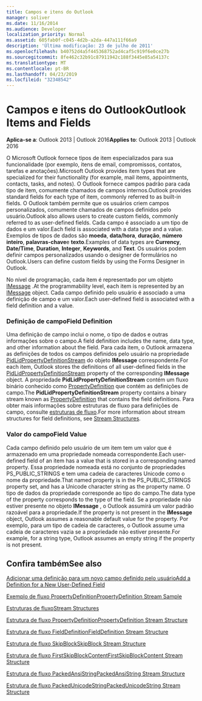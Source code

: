 ```yaml
---
title: Campos e itens do Outlook
manager: soliver
ms.date: 11/16/2014
ms.audience: Developer
localization_priority: Normal
ms.assetid: 605fab0f-c045-4d2b-a2da-447a111f66a9
description: 'Última modificação: 23 de julho de 2011'
ms.openlocfilehash: b40752d4a5f445368752ad4caf5c919f6e0ce27b
ms.sourcegitcommit: 8fe462c32b91c87911942c188f3445e85a54137c
ms.translationtype: MT
ms.contentlocale: pt-BR
ms.lasthandoff: 04/23/2019
ms.locfileid: "32348542"
---
```

# <a name="outlook-items-and-fields"></a><span data-ttu-id="a1f7e-103">Campos e itens do Outlook</span><span class="sxs-lookup"><span data-stu-id="a1f7e-103">Outlook Items and Fields</span></span>

  
  
<span data-ttu-id="a1f7e-104">**Aplica-se a**: Outlook 2013 | Outlook 2016</span><span class="sxs-lookup"><span data-stu-id="a1f7e-104">**Applies to**: Outlook 2013 | Outlook 2016</span></span> 
  
<span data-ttu-id="a1f7e-105">O Microsoft Outlook fornece tipos de item especializados para sua funcionalidade (por exemplo, itens de email, compromissos, contatos, tarefas e anotações).</span><span class="sxs-lookup"><span data-stu-id="a1f7e-105">Microsoft Outlook provides item types that are specialized for their functionality (for example, mail items, appointments, contacts, tasks, and notes).</span></span> <span data-ttu-id="a1f7e-106">O Outlook fornece campos padrão para cada tipo de item, comumente chamados de campos internos.</span><span class="sxs-lookup"><span data-stu-id="a1f7e-106">Outlook provides standard fields for each type of item, commonly referred to as built-in fields.</span></span> <span data-ttu-id="a1f7e-107">O Outlook também permite que os usuários criem campos personalizados, comumente chamados de campos definidos pelo usuário.</span><span class="sxs-lookup"><span data-stu-id="a1f7e-107">Outlook also allows users to create custom fields, commonly referred to as user-defined fields.</span></span> <span data-ttu-id="a1f7e-108">Cada campo é associado a um tipo de dados e um valor.</span><span class="sxs-lookup"><span data-stu-id="a1f7e-108">Each field is associated with a data type and a value.</span></span> <span data-ttu-id="a1f7e-109">Exemplos de tipos de dados são **moeda**, **data/hora**, **duração**, **número inteiro**, **palavras-chave**e **texto**.</span><span class="sxs-lookup"><span data-stu-id="a1f7e-109">Examples of data types are **Currency**, **Date/Time**, **Duration**, **Integer**, **Keywords**, and **Text**.</span></span> <span data-ttu-id="a1f7e-110">Os usuários podem definir campos personalizados usando o designer de formulários no Outlook.</span><span class="sxs-lookup"><span data-stu-id="a1f7e-110">Users can define custom fields by using the Forms Designer in Outlook.</span></span>
  
<span data-ttu-id="a1f7e-111">No nível de programação, cada item é representado por um objeto [IMessage](imessageimapiprop.md) .</span><span class="sxs-lookup"><span data-stu-id="a1f7e-111">At the programmability level, each item is represented by an [IMessage](imessageimapiprop.md) object.</span></span> <span data-ttu-id="a1f7e-112">Cada campo definido pelo usuário é associado a uma definição de campo e um valor.</span><span class="sxs-lookup"><span data-stu-id="a1f7e-112">Each user-defined field is associated with a field definition and a value.</span></span> 
  
### <a name="field-definition"></a><span data-ttu-id="a1f7e-113">Definição de campo</span><span class="sxs-lookup"><span data-stu-id="a1f7e-113">Field Definition</span></span>

<span data-ttu-id="a1f7e-114">Uma definição de campo inclui o nome, o tipo de dados e outras informações sobre o campo.</span><span class="sxs-lookup"><span data-stu-id="a1f7e-114">A field definition includes the name, data type, and other information about the field.</span></span> <span data-ttu-id="a1f7e-115">Para cada item, o Outlook armazena as definições de todos os campos definidos pelo usuário na propriedade [PidLidPropertyDefinitionStream](pidlidpropertydefinitionstream-canonical-property.md) do objeto **IMessage** correspondente.</span><span class="sxs-lookup"><span data-stu-id="a1f7e-115">For each item, Outlook stores the definitions of all user-defined fields in the [PidLidPropertyDefinitionStream](pidlidpropertydefinitionstream-canonical-property.md) property of the corresponding **IMessage** object.</span></span> <span data-ttu-id="a1f7e-116">A propriedade **PidLidPropertyDefinitionStream** contém um fluxo binário conhecido como [PropertyDefinition](propertydefinition-stream-structure.md) que contém as definições de campo.</span><span class="sxs-lookup"><span data-stu-id="a1f7e-116">The **PidLidPropertyDefinitionStream** property contains a binary stream known as [PropertyDefinition](propertydefinition-stream-structure.md) that contains the field definitions.</span></span> <span data-ttu-id="a1f7e-117">Para obter mais informações sobre estruturas de fluxo para definições de campo, consulte [estruturas de fluxo](stream-structures.md).</span><span class="sxs-lookup"><span data-stu-id="a1f7e-117">For more information about stream structures for field definitions, see [Stream Structures](stream-structures.md).</span></span>
  
### <a name="field-value"></a><span data-ttu-id="a1f7e-118">Valor do campo</span><span class="sxs-lookup"><span data-stu-id="a1f7e-118">Field Value</span></span>

<span data-ttu-id="a1f7e-119">Cada campo definido pelo usuário de um item tem um valor que é armazenado em uma propriedade nomeada correspondente.</span><span class="sxs-lookup"><span data-stu-id="a1f7e-119">Each user-defined field of an item has a value that is stored in a corresponding named property.</span></span> <span data-ttu-id="a1f7e-120">Essa propriedade nomeada está no conjunto de propriedades PS_PUBLIC_STRINGS e tem uma cadeia de caracteres Unicode como o nome da propriedade.</span><span class="sxs-lookup"><span data-stu-id="a1f7e-120">That named property is in the PS_PUBLIC_STRINGS property set, and has a Unicode character string as the property name.</span></span> <span data-ttu-id="a1f7e-121">O tipo de dados da propriedade corresponde ao tipo do campo.</span><span class="sxs-lookup"><span data-stu-id="a1f7e-121">The data type of the property corresponds to the type of the field.</span></span> <span data-ttu-id="a1f7e-122">Se a propriedade não estiver presente no objeto **IMessage** , o Outlook assumirá um valor padrão razoável para a propriedade.</span><span class="sxs-lookup"><span data-stu-id="a1f7e-122">If the property is not present in the **IMessage** object, Outlook assumes a reasonable default value for the property.</span></span> <span data-ttu-id="a1f7e-123">Por exemplo, para um tipo de cadeia de caracteres, o Outlook assume uma cadeia de caracteres vazia se a propriedade não estiver presente.</span><span class="sxs-lookup"><span data-stu-id="a1f7e-123">For example, for a string type, Outlook assumes an empty string if the property is not present.</span></span> 
  
## <a name="see-also"></a><span data-ttu-id="a1f7e-124">Confira também</span><span class="sxs-lookup"><span data-stu-id="a1f7e-124">See also</span></span>



[<span data-ttu-id="a1f7e-125">Adicionar uma definição para um novo campo definido pelo usuário</span><span class="sxs-lookup"><span data-stu-id="a1f7e-125">Add a Definition for a New User-Defined Field</span></span>](how-to-add-a-definition-for-a-new-user-defined-field.md)
  
[<span data-ttu-id="a1f7e-126">Exemplo de fluxo PropertyDefinition</span><span class="sxs-lookup"><span data-stu-id="a1f7e-126">PropertyDefinition Stream Sample</span></span>](propertydefinition-stream-sample.md)
  
[<span data-ttu-id="a1f7e-127">Estruturas de fluxo</span><span class="sxs-lookup"><span data-stu-id="a1f7e-127">Stream Structures</span></span>](stream-structures.md)
  
[<span data-ttu-id="a1f7e-128">Estrutura de fluxo PropertyDefinition</span><span class="sxs-lookup"><span data-stu-id="a1f7e-128">PropertyDefinition Stream Structure</span></span>](propertydefinition-stream-structure.md)
  
[<span data-ttu-id="a1f7e-129">Estrutura de fluxo FieldDefinition</span><span class="sxs-lookup"><span data-stu-id="a1f7e-129">FieldDefinition Stream Structure</span></span>](fielddefinition-stream-structure.md)
  
[<span data-ttu-id="a1f7e-130">Estrutura de fluxo SkipBlock</span><span class="sxs-lookup"><span data-stu-id="a1f7e-130">SkipBlock Stream Structure</span></span>](skipblock-stream-structure.md)
  
[<span data-ttu-id="a1f7e-131">Estrutura de fluxo FirstSkipBlockContent</span><span class="sxs-lookup"><span data-stu-id="a1f7e-131">FirstSkipBlockContent Stream Structure</span></span>](firstskipblockcontent-stream-structure.md)
  
[<span data-ttu-id="a1f7e-132">Estrutura de fluxo PackedAnsiString</span><span class="sxs-lookup"><span data-stu-id="a1f7e-132">PackedAnsiString Stream Structure</span></span>](packedansistring-stream-structure.md)
  
[<span data-ttu-id="a1f7e-133">Estrutura de fluxo PackedUnicodeString</span><span class="sxs-lookup"><span data-stu-id="a1f7e-133">PackedUnicodeString Stream Structure</span></span>](packedunicodestring-stream-structure.md)

